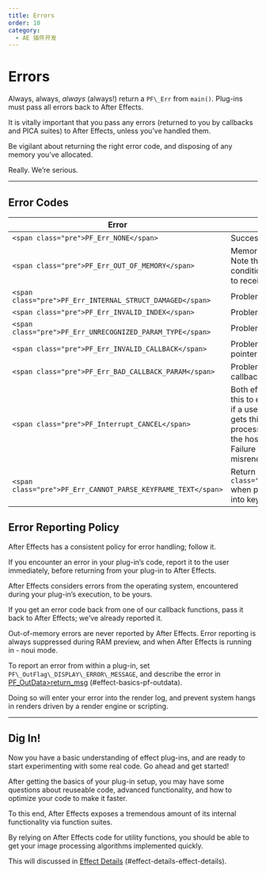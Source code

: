 ```yaml
---
title: Errors
order: 10
category:
  - AE 插件开发
---
```

# Errors

Always, always, _always_ (always!) return a `PF\_Err` from `main()`. Plug-ins must pass all errors back to After Effects.

It is vitally important that you pass any errors (returned to you by callbacks and PICA suites) to After Effects, unless you’ve handled them.

Be vigilant about returning the right error code, and disposing of any memory you’ve allocated.

Really. We’re serious.

---

## Error Codes



| **Error**                                                | **Meaning**                                                                                                                                                                                                                                                                                         |
| -------------------------------------------------------------- | --------------------------------------------------------------------------------------------------------------------------------------------------------------------------------------------------------------------------------------------------------------------------------------------------------- |
| `<span class="pre">PF_Err_NONE</span>`                       | Success.                                                                                                                                                                                                                                                                                                  |
| `<span class="pre">PF_Err_OUT_OF_MEMORY</span>`              | Memory allocation failed.<br />Note that RAM preview will cause this condition, so After Effects will be expecting to receive this error from your plug-in.                                                                                                                                               |
| `<span class="pre">PF_Err_INTERNAL_STRUCT_DAMAGED</span>`    | Problems using a data structure.                                                                                                                                                                                                                                                                          |
| `<span class="pre">PF_Err_INVALID_INDEX</span>`              | Problems finding/using array member.                                                                                                                                                                                                                                                                      |
| `<span class="pre">PF_Err_UNRECOGNIZED_PARAM_TYPE</span>`    | Problem with parameter data.                                                                                                                                                                                                                                                                              |
| `<span class="pre">PF_Err_INVALID_CALLBACK</span>`           | Problems accessing function through pointer.                                                                                                                                                                                                                                                              |
| `<span class="pre">PF_Err_BAD_CALLBACK_PARAM</span>`         | Problems using a parameter passed to a callback.                                                                                                                                                                                                                                                          |
| `<span class="pre">PF_Interrupt_CANCEL</span>`               | Both effect and AEGP callbacks can return this to effects, <br />if a user action aborts a render.If the effect gets this error from a callback, it should stop processing the frame and return the error to the host.<br />Failure to pass the error back may result in misrendered frames being cached. |
| `<span class="pre">PF_Err_CANNOT_PARSE_KEYFRAME_TEXT</span>` | Return this from `<span class="pre">PF_Arbitrary_SCAN_FUNC</span>` when problems occur parsing the clipboard into keyframe data.                                                                                                                                                                        |

## Error Reporting Policy

After Effects has a consistent policy for error handling; follow it.

If you encounter an error in your plug-in’s code, report it to the user immediately, before returning from your plug-in to After Effects.

After Effects considers errors from the operating system, encountered during your plug-in’s execution, to be yours.

If you get an error code back from one of our callback functions, pass it back to After Effects; we’ve already reported it.

Out-of-memory errors are never reported by After Effects. Error reporting is always suppressed during RAM preview, and when After Effects is running in - noui mode.

To report an error from within a plug-in, set `PF\_OutFlag\_DISPLAY\_ERROR\_MESSAGE`, and describe the error in [PF_OutData&gt;return_msg](PF_OutData.html) (#effect-basics-pf-outdata).

Doing so will enter your error into the render log, and prevent system hangs in renders driven by a render engine or scripting.

---

## Dig In!

Now you have a basic understanding of effect plug-ins, and are ready to start experimenting with some real code. Go ahead and get started!

After getting the basics of your plug-in setup, you may have some questions about reuseable code, advanced functionality, and how to optimize your code to make it faster.

To this end, After Effects exposes a tremendous amount of its internal functionality via function suites.

By relying on After Effects code for utility functions, you should be able to get your image processing algorithms implemented quickly.

This will discussed in [Effect Details](../effect-details/effect-details.html) (#effect-details-effect-details).
